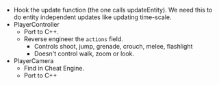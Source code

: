 - Hook the update function (the one calls updateEntity). We need this to do entity independent updates like updating time-scale.
- PlayerController
    - Port to C++.
    - Reverse engineer the `actions` field.
        - Controls shoot, jump, grenade, crouch, melee, flashlight
        - Doesn't control walk, zoom or look.
- PlayerCamera
    - Find in Cheat Engine.
    - Port to C++